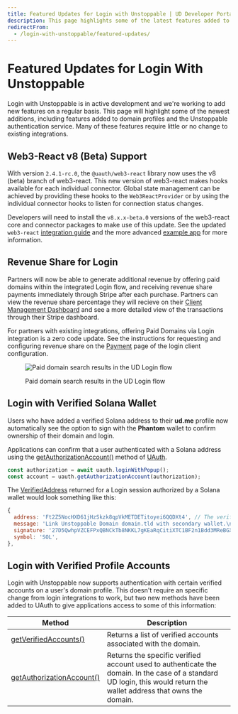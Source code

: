 ```yaml
---
title: Featured Updates for Login with Unstoppable | UD Developer Portal
description: This page highlights some of the latest features added to Unstoppable login and identity.
redirectFrom:
  - /login-with-unstoppable/featured-updates/
---
```


# Featured Updates for Login With Unstoppable

Login with Unstoppable is in active development and we're working to add new features on a regular basis. This page will highlight some of the newest additions, including features added to domain profiles and the Unstoppable authentication service. Many of these features require little or no change to existing integrations.

## Web3-React v8 (Beta) Support

With version `2.4.1-rc.0`, the `@uauth/web3-react` library now uses the v8 (beta) branch of web3-react. This new version of web3-react makes hooks available for each individual connector. Global state management can be achieved by providing these hooks to the `Web3ReactProvider` or by using the individual connector hooks to listen for connection status changes.

Developers will need to install the `v8.x.x-beta.0` versions of the web3-react core and connector packages to make use of this update. See the updated `web3-react` [integration guide](/identity/quickstart/other-integration-paths/web3-react.md) and the more advanced [example app](https://github.com/unstoppabledomains/uauth/blob/main/examples/web3-react/) for more information.

## Revenue Share for Login

Partners will now be able to generate additional revenue by offering paid domains within the integrated Login flow, and receiving revenue share payments immediately through Stripe after each purchase. Partners can view the revenue share percentage they will recieve on their [Client Management Dashboard](https://dashboard.auth.unstoppabledomains.com) and see a more detailed view of the transactions through their Stripe dashboard.

For partners with existing integrations, offering Paid Domains via Login integration is a zero code update. See the instructions for requesting and configuring revenue share on the [Payment](/identity/guides/client-configurations.md#payment) page of the login client configuration.

<figure>

![Paid domain search results in the UD Login flow](/images/login-paid-domain-search.png "#width=50%")

<figcaption>Paid domain search results in the UD Login flow</figcaption>
</figure>

## Login with Verified Solana Wallet

Users who have added a verified Solana address to their **ud.me** profile now automatically see the option to sign with the **Phantom** wallet to confirm ownership of their domain and login.

Applications can confirm that a user authenticated with a Solana address using the [getAuthorizationAccount()](/identity/sdk-and-libraries/uauth-js.md#getauthorizationaccount) method of [UAuth](/identity/sdk-and-libraries/uauth-js.md).

```javascript
const authorization = await uauth.loginWithPopup();
const account = uauth.getAuthorizationAccount(authorization);
```

The [VerifiedAddress](/identity/sdk-and-libraries/uauth-js.md#verifiedaddress) returned for a Login session authorized by a Solana wallet would look something like this:

```javascript
{
  address: 'Ft2Z5NocHXD61jHzSkzk8qpVkMETDETitoyei6QQDXt4', // The verified solana address
  message: 'Link Unstoppable Domain domain.tld with secondary wallet.\n    \n    {\n  "domain": "domain.tld",\n  "currency": "SOL",\n  "wallet": "Ft2Z5NocHXD61jHzSkzk8qpVkMETDETitoyei6QQDXt4"\n}',
  signature: '27D5QwhpVZCEFPxQBNCkTb8NKKL7gKEaRqCitiXTC1BF2n1Bdd3MReBGXaE2yi1Cz683hDchvEBuTXaHTVbc83q',
  symbol: 'SOL',
},
```

## Login with Verified Profile Accounts

Login with Unstoppable now supports authentication with certain verified accounts on a user's domain profile. This doesn't require an specific change from login integrations to work, but two new methods have been added to UAuth to give applications access to some of this information:

| Method                                                                                             | Description                                                                                                                                                           |
| -------------------------------------------------------------------------------------------------- | --------------------------------------------------------------------------------------------------------------------------------------------------------------------- |
| [getVerifiedAccounts()](/identity/sdk-and-libraries/uauth-js.md#getverifiedaccounts)         | Returns a list of verified accounts associated with the domain.                                                                                                       |
| [getAuthorizationAccount()](/identity/sdk-and-libraries/uauth-js.md#getauthorizationaccount) | Returns the specific verified account used to authenticate the domain. In the case of a standard UD login, this would return the wallet address that owns the domain. |
